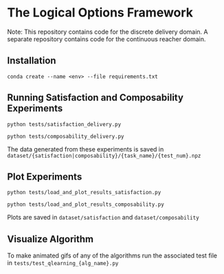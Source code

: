 # The Logical Options Framework

Note: This repository contains code for the discrete delivery domain. A separate repository contains code for the continuous reacher domain.

 ## Installation
 
 `conda create --name <env> --file requirements.txt`
 
 ## Running Satisfaction and Composability Experiments
 
 `python tests/satisfaction_delivery.py`
 
 `python tests/composability_delivery.py`
 
 The data generated from these experiments is saved in `dataset/{satisfaction|composability}/{task_name}/{test_num}.npz`

 ## Plot Experiments
 
 `python tests/load_and_plot_results_satisfaction.py`
 
 `python tests/load_and_plot_results_composability.py`

 Plots are saved in `dataset/satisfaction` and `dataset/composability`

## Visualize Algorithm

To make animated gifs of any of the algorithms run the associated test file in `tests/test_qlearning_{alg_name}.py`